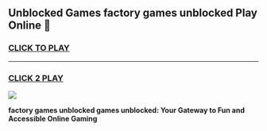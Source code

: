 
## Unblocked Games factory games unblocked Play Online 👋
<h3>
<a href="https://news.freeplayer.one?title=factory_games_unblocked&ref=17F">CLICK TO PLAY</a></h3>
<hr>

<h3>
<a href="https://news.freeplayer.one?title=factory_games_unblocked&ref=17F">CLICK 2 PLAY</a>
  
</h3>

<a href="https://news.freeplayer.one?title=factory_games_unblocked&ref=17F/"><img src="https://clearcache.store/games.png"></a>


**factory games unblocked games unblocked: Your Gateway to Fun and Accessible Online Gaming**

